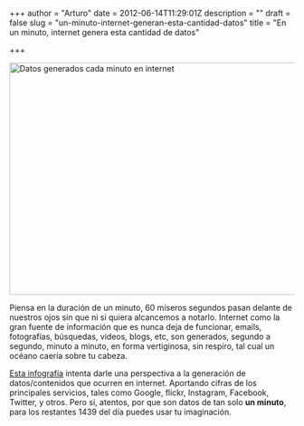 +++
author = "Arturo"
date = 2012-06-14T11:29:01Z
description = ""
draft = false
slug = "un-minuto-internet-generan-esta-cantidad-datos"
title = "En un minuto, internet genera esta cantidad de datos"

+++

<a href="http://www.domo.com/blog/wp-content/uploads/2012/06/DatainOneMinute.jpg"><img class=" wp-image-1050" title="datos-minutos-dia" src="http://geek.cl/wp-content/uploads/2012/06/datos-minutos-dia.jpg" alt="Datos generados cada minuto en internet" width="640" height="410" /></a>

Piensa en la duración de un minuto, 60 míseros segundos pasan delante de nuestros ojos sin que ni si quiera alcancemos a notarlo. Internet como la gran fuente de información que es nunca deja de funcionar, emails, fotografías, búsquedas, videos, blogs, etc, son generados, segundo a segundo, minuto a minuto, en forma vertiginosa, sin respiro, tal cual un océano caería sobre tu cabeza.

<a href="http://www.domo.com/blog/2012/06/how-much-data-is-created-every-minute/?dkw=socf3">Esta infografía</a> intenta darle una perspectiva a la generación de datos/contenidos que ocurren en internet. Aportando cifras de los principales servicios, tales como Google, flickr, Instagram, Facebook, Twitter, y otros. Pero si, atentos, por que son datos de tan solo <strong>un minuto</strong>, para los restantes 1439 del día puedes usar tu imaginación.